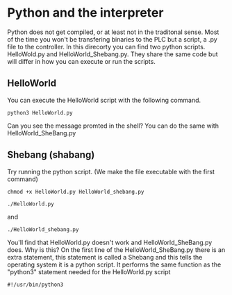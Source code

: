 # Python and the interpreter

Python does not get compiled, or at least not in the traditonal sense. Most of the time you won't be transfering binaries to the PLC but a script, a .py file to the controller.
In this direcorty you can find two python scripts. HelloWold.py and HelloWorld_Shebang.py. They share the same code but will differ in how you can execute or run the scripts.

## HelloWorld

You can execute the HelloWorld script with the following command.

```
python3 HelloWorld.py
```

Can you see the message promted in the shell?
You can do the same with HelloWorld_SheBang.py

## Shebang (shabang)
Try running the python script. (We make the file executable with the first command)

```
chmod +x HelloWorld.py HelloWorld_shebang.py
```

```
./HelloWorld.py
```
and 
```
./HelloWorld_shebang.py
```
You'll find that HelloWorld.py doesn't work and HelloWorld_SheBang.py does. Why is this?
On the first line of the HelloWorld_SheBang.py there is an extra statement, this statement is called a Shebang and this tells the operating system it is a python script. It performs the same function as the "python3" statement needed for the HelloWorld.py script

```
#!/usr/bin/python3
```
